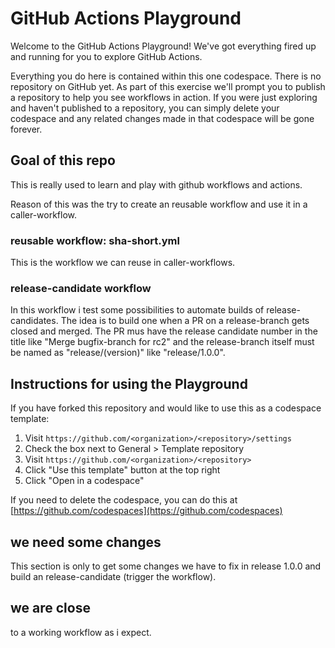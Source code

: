 # GitHub Actions Playground

Welcome to the GitHub Actions Playground! We've got everything fired up and running for you to explore GitHub Actions.

Everything you do here is contained within this one codespace. There is no repository on GitHub yet. As part of this exercise we'll prompt you to publish a repository to help you see workflows in action. If you were just exploring and haven't published to a repository, you can simply delete your codespace and any related changes made in that codespace will be gone forever.

## Goal of this repo

This is really used to learn and play with github workflows and actions.

Reason of this was the try to create an reusable workflow and use it in a caller-workflow.

### reusable workflow: sha-short.yml

This is the workflow we can reuse in caller-workflows.

### release-candidate workflow

In this workflow i test some possibilities to automate builds of release-candidates. The idea is to build one when a PR on a release-branch gets closed and merged.
The PR mus have the release candidate number in the title like "Merge bugfix-branch for rc2" and the release-branch itself must be named as "release/(version)" like "release/1.0.0".

## Instructions for using the Playground

If you have forked this repository and would like to use this as a codespace template:

1. Visit `https://github.com/<organization>/<repository>/settings`
2. Check the box next to General > Template repository
3. Visit `https://github.com/<organization>/<repository>`
4. Click "Use this template" button at the top right
5. Click "Open in a codespace"

If you need to delete the codespace, you can do this at [https://github.com/codespaces](https://github.com/codespaces)

## we need some changes

This section is only to get some changes we have to fix in release 1.0.0 and build an release-candidate (trigger the workflow).

## we are close

to a working workflow as i expect.
